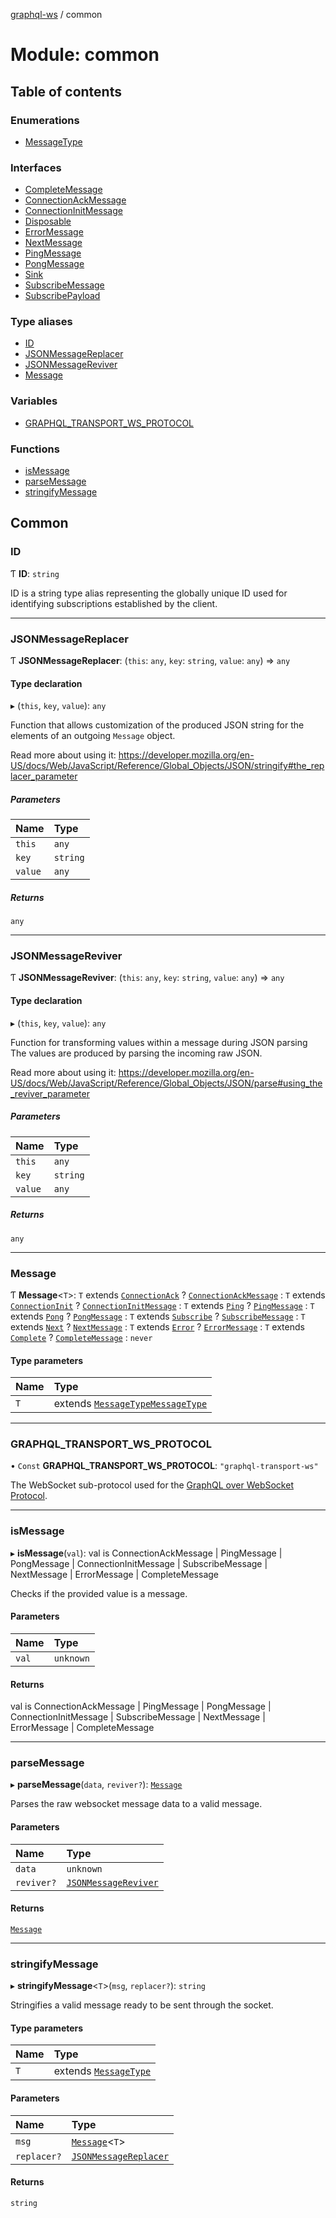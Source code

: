[graphql-ws](../README.md) / common

# Module: common

## Table of contents

### Enumerations

- [MessageType](../enums/common.MessageType.md)

### Interfaces

- [CompleteMessage](../interfaces/common.CompleteMessage.md)
- [ConnectionAckMessage](../interfaces/common.ConnectionAckMessage.md)
- [ConnectionInitMessage](../interfaces/common.ConnectionInitMessage.md)
- [Disposable](../interfaces/common.Disposable.md)
- [ErrorMessage](../interfaces/common.ErrorMessage.md)
- [NextMessage](../interfaces/common.NextMessage.md)
- [PingMessage](../interfaces/common.PingMessage.md)
- [PongMessage](../interfaces/common.PongMessage.md)
- [Sink](../interfaces/common.Sink.md)
- [SubscribeMessage](../interfaces/common.SubscribeMessage.md)
- [SubscribePayload](../interfaces/common.SubscribePayload.md)

### Type aliases

- [ID](common.md#id)
- [JSONMessageReplacer](common.md#jsonmessagereplacer)
- [JSONMessageReviver](common.md#jsonmessagereviver)
- [Message](common.md#message)

### Variables

- [GRAPHQL\_TRANSPORT\_WS\_PROTOCOL](common.md#graphql_transport_ws_protocol)

### Functions

- [isMessage](common.md#ismessage)
- [parseMessage](common.md#parsemessage)
- [stringifyMessage](common.md#stringifymessage)

## Common

### ID

Ƭ **ID**: `string`

ID is a string type alias representing
the globally unique ID used for identifying
subscriptions established by the client.

___

### JSONMessageReplacer

Ƭ **JSONMessageReplacer**: (`this`: `any`, `key`: `string`, `value`: `any`) => `any`

#### Type declaration

▸ (`this`, `key`, `value`): `any`

Function that allows customization of the produced JSON string
for the elements of an outgoing `Message` object.

Read more about using it:
https://developer.mozilla.org/en-US/docs/Web/JavaScript/Reference/Global_Objects/JSON/stringify#the_replacer_parameter

##### Parameters

| Name | Type |
| :------ | :------ |
| `this` | `any` |
| `key` | `string` |
| `value` | `any` |

##### Returns

`any`

___

### JSONMessageReviver

Ƭ **JSONMessageReviver**: (`this`: `any`, `key`: `string`, `value`: `any`) => `any`

#### Type declaration

▸ (`this`, `key`, `value`): `any`

Function for transforming values within a message during JSON parsing
The values are produced by parsing the incoming raw JSON.

Read more about using it:
https://developer.mozilla.org/en-US/docs/Web/JavaScript/Reference/Global_Objects/JSON/parse#using_the_reviver_parameter

##### Parameters

| Name | Type |
| :------ | :------ |
| `this` | `any` |
| `key` | `string` |
| `value` | `any` |

##### Returns

`any`

___

### Message

Ƭ **Message**<`T`\>: `T` extends [`ConnectionAck`](../enums/common.MessageType.md#connectionack) ? [`ConnectionAckMessage`](../interfaces/common.ConnectionAckMessage.md) : `T` extends [`ConnectionInit`](../enums/common.MessageType.md#connectioninit) ? [`ConnectionInitMessage`](../interfaces/common.ConnectionInitMessage.md) : `T` extends [`Ping`](../enums/common.MessageType.md#ping) ? [`PingMessage`](../interfaces/common.PingMessage.md) : `T` extends [`Pong`](../enums/common.MessageType.md#pong) ? [`PongMessage`](../interfaces/common.PongMessage.md) : `T` extends [`Subscribe`](../enums/common.MessageType.md#subscribe) ? [`SubscribeMessage`](../interfaces/common.SubscribeMessage.md) : `T` extends [`Next`](../enums/common.MessageType.md#next) ? [`NextMessage`](../interfaces/common.NextMessage.md) : `T` extends [`Error`](../enums/common.MessageType.md#error) ? [`ErrorMessage`](../interfaces/common.ErrorMessage.md) : `T` extends [`Complete`](../enums/common.MessageType.md#complete) ? [`CompleteMessage`](../interfaces/common.CompleteMessage.md) : `never`

#### Type parameters

| Name | Type |
| :------ | :------ |
| `T` | extends [`MessageType`](../enums/common.MessageType.md)[`MessageType`](../enums/common.MessageType.md) |

___

### GRAPHQL\_TRANSPORT\_WS\_PROTOCOL

• `Const` **GRAPHQL\_TRANSPORT\_WS\_PROTOCOL**: ``"graphql-transport-ws"``

The WebSocket sub-protocol used for the [GraphQL over WebSocket Protocol](/PROTOCOL.md).

___

### isMessage

▸ **isMessage**(`val`): val is ConnectionAckMessage \| PingMessage \| PongMessage \| ConnectionInitMessage \| SubscribeMessage \| NextMessage \| ErrorMessage \| CompleteMessage

Checks if the provided value is a message.

#### Parameters

| Name | Type |
| :------ | :------ |
| `val` | `unknown` |

#### Returns

val is ConnectionAckMessage \| PingMessage \| PongMessage \| ConnectionInitMessage \| SubscribeMessage \| NextMessage \| ErrorMessage \| CompleteMessage

___

### parseMessage

▸ **parseMessage**(`data`, `reviver?`): [`Message`](common.md#message)

Parses the raw websocket message data to a valid message.

#### Parameters

| Name | Type |
| :------ | :------ |
| `data` | `unknown` |
| `reviver?` | [`JSONMessageReviver`](common.md#jsonmessagereviver) |

#### Returns

[`Message`](common.md#message)

___

### stringifyMessage

▸ **stringifyMessage**<`T`\>(`msg`, `replacer?`): `string`

Stringifies a valid message ready to be sent through the socket.

#### Type parameters

| Name | Type |
| :------ | :------ |
| `T` | extends [`MessageType`](../enums/common.MessageType.md) |

#### Parameters

| Name | Type |
| :------ | :------ |
| `msg` | [`Message`](common.md#message)<`T`\> |
| `replacer?` | [`JSONMessageReplacer`](common.md#jsonmessagereplacer) |

#### Returns

`string`
